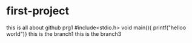 # first-project
this is all about github
prg1
#include<stdio.h>
void main(){
printf("helloo world")}
this is the branch1
this is the branch3
